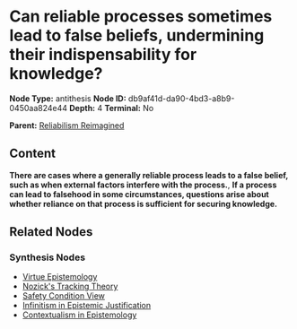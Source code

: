 # Can reliable processes sometimes lead to false beliefs, undermining their indispensability for knowledge?

**Node Type:** antithesis
**Node ID:** db9af41d-da90-4bd3-a8b9-0450aa824e44
**Depth:** 4
**Terminal:** No

**Parent:** [Reliabilism Reimagined](reliabilism-reimagined-synthesis-7bf445fd-16f9-43e7-86f0-b530a799ea5b.md)

## Content

**There are cases where a generally reliable process leads to a false belief, such as when external factors interfere with the process.**, **If a process can lead to falsehood in some circumstances, questions arise about whether reliance on that process is sufficient for securing knowledge.**

## Related Nodes

### Synthesis Nodes

- [Virtue Epistemology](virtue-epistemology-synthesis-757c5d98-ed12-48f2-a712-11c2c8841945.md)
- [Nozick's Tracking Theory](nozicks-tracking-theory-synthesis-b6191556-08d0-46eb-a2a3-8faa01197b7c.md)
- [Safety Condition View](safety-condition-view-synthesis-e9b2edfe-a8db-4822-a6cc-96229e660c2c.md)
- [Infinitism in Epistemic Justification](infinitism-in-epistemic-justification-synthesis-5532cca8-2a80-4103-ac85-358538123f54.md)
- [Contextualism in Epistemology](contextualism-in-epistemology-synthesis-8085d0cc-3c86-4c4a-8cd6-8ddddd34d3f3.md)
